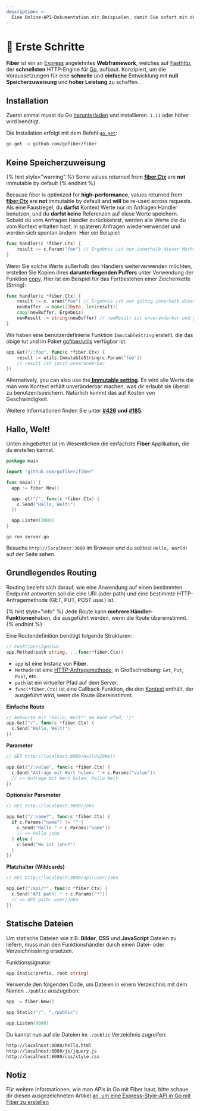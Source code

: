 ```yaml
---
description: >-
  Eine Online-API-Dokumentation mit Beispielen, damit Sie sofort mit dem Erstellen von Web-Apps mit Fiber beginnen können!
---
```


# 📖 Erste Schritte

**Fiber** ist ein an [Express](https://github.com/expressjs/express) angelehntes **Webframework**, welches auf [Fasthttp](https://github.com/valyala/fasthttp), der **schnellsten** HTTP-Engine für [Go](https://golang.org/doc/), aufbaut. Konzipiert, um die Voraussetzungen für eine **schnelle** und **einfache** Entwicklung mit **null Speicherzuweisung** und **hoher Leistung** zu schaffen.

## Installation

Zuerst einmal musst du Go [herunterladen](https://golang.org/dl/) und installieren. `1.11` oder höher wird benötigt.

Die Installation erfolgt mit dem Befehl [`go get`](https://golang.org/cmd/go/#hdr-Add_dependencies_to_current_module_and_install_them):

```bash
go get -u github.com/gofiber/fiber
```

## Keine Speicherzuweisung

{% hint style="warning" %}
Some values returned from [**fiber.Ctx**](api/ctx.md) are **not** immutable by default
{% endhint %}

Because fiber is optimized for **high-performance**, values returned from [**fiber.Ctx**](api/ctx.md) are **not** immutable by default and **will** be re-used across requests. Als eine Faustregel, du **darfst** Kontext Werte nur im Anfragen Handler benutzen, und du **darfst keine** Referenzen auf diese Werte speichern. Sobald du vom Anfragen Handler zurückkehrst, werden alle Werte die du vom Kontext erhalten hast, in späteren Anfragen wiederverwendet und werden sich spontan ändern. Hier ein Beispiel:

```go
func handler(c *fiber.Ctx) {
    result := c.Param("foo") // Ergebnis ist nur innerhalb dieser Methode gültig
}
```

Wenn Sie solche Werte außerhalb des Handlers weiterverwenden möchten, erstellen Sie Kopien ihres **darunterliegenden Puffers** unter Verwendung der Funktion [copy](https://golang.org/pkg/builtin/#copy). Hier ist ein Beispiel für das Fortbestehen einer Zeichenkette (String):

```go
func handler(c *fiber.Ctx) {
    result := c. aram("foo") // Ergebnis ist nur gültig innerhalb dieser Methode
    newBuffer := make([]byte, len(result))
    copy(newBuffer, Ergebnis)
    newResult := string(newBuffer) // newResult ist unveränderbar und gültig für immer
}
```

Wir haben eine benutzerdefinierte Funktion `ImmutableString` erstellt, die das obige tut und im Paket [gofiber/utils](https://github.com/gofiber/utils) verfügbar ist.

```go
app.Get("/:foo", func(c *fiber.Ctx) {
    result := utils.ImmutableString(c.Param("foo")) 
    // result ist jetzt unveränderbar
})
```

Alternatively, you can also use the[ **Immutable setting**](api/app.md#settings). Es wird alle Werte die man vom Kontext erhält unveränderbar machen, was dir erlaubt sie überall zu benutzen/speichern. Natürlich kommt das auf Kosten von Geschwindigkeit.

Weitere Informationen finden Sie unter [**\#426**](https://github.com/gofiber/fiber/issues/426) **und** [**\#185**](https://github.com/gofiber/fiber/issues/185).

## Hallo, Welt!

Unten eingebettet ist im Wesentlichen die einfachste **Fiber** Applikation, die du erstellen kannst.

```go
package main

import "github.com/gofiber/fiber"

func main() {
  app := fiber.New()

  app. et("/", func(c *fiber.Ctx) {
    c.Send("Hallo, Welt!")
  })

  app.Listen(3000)
}
```

```text
go run server.go
```

Besuche `http://localhost:3000` im Browser und du solltest `Hello, World!` auf der Seite sehen.

## Grundlegendes Routing

Routing bezieht sich darauf, wie eine Anwendung auf einen bestimmten Endpunkt antworten soll die eine URI \(oder path\) und eine bestimmte HTTP-Anfragemethode \(GET, PUT, POST usw.) ist.

{% hint style="info" %}
Jede Route kann **mehrere Händler-Funktionen**haben, die ausgeführt werden, wenn die Route übereinstimmt.
{% endhint %}

Eine Routendefinition benötigt folgende Strukturen:

```go
// Funktionssignatur
app.Method(path string, ...func(*fiber.Ctx))
```

* `app` ist eine Instanz von **Fiber**.
* `Methode` ist eine [HTTP-Anfragemethode](https://fiber.wiki/application#methods), in Großschreibung: `Get`, `Put`, `Post`, etc.
* `path` ist ein virtueller Pfad auf dem Server.
* `func(*fiber.Ctx)` ist eine Callback-Funktion, die den [Kontext](https://fiber.wiki/context) enthält, der ausgeführt wird, wenn die Route übereinstimmt.

**Einfache Route**

```go
// Antworte mit "Hallo, Welt!" am Root-Pfad, "/"
app.Get("/", func(c *fiber.Ctx) {
  c.Send("Hallo, Welt!")
})
```

**Parameter**

```go
// GET http://localhost:8080/Hallo%20Welt

app.Get("/:value", func(c *fiber.Ctx) {
  c.Send("Anfrage mit Wert holen: " + c.Params("value"))
  // => Anfrage mit Wert holen: Hallo Welt
})
```

**Optionaler Parameter**

```go
// GET http://localhost:3000/john

app.Get("/:name?", func(c *fiber.Ctx) {
  if c.Params("name") != "" {
    c.Send("Hallo " + c.Params("name"))
    // => Hallo john
  } else {
    c.Send("Wo ist john?")
  }
})
```

**Platzhalter (Wildcards)**

```go
// GET http://localhost:3000/api/user/john

app.Get("/api/*", func(c *fiber.Ctx) {
  c.Send("API path: " + c.Params("*"))
  // => API path: user/john
})
```

## Statische Dateien

Um statische Dateien wie z.B. **Bilder**, **CSS** und **JavaScript** Dateien zu liefern, muss man den Funktionshändler durch einen Datei- oder Verzeichnisstring ersetzen.

Funktionssignatur:

```go
app.Static(prefix, root string)
```

Verwende den folgenden Code, um Dateien in einem Verzeichnis mit dem Namen `./public` auszugeben:

```go
app := fiber.New()

app.Static("/", "./public") 

app.Listen(8080)
```

Du kannst nun auf die Dateien im `./public` Verzeichnis zugreifen:

```bash
http://localhost:8080/hello.html
http://localhost:8080/js/jquery.js
http://localhost:8080/css/style.css
```

## Notiz

Für weitere Informationen, wie man APIs in Go mit Fiber baut, bitte schaue dir diesen ausgezeichneten Artikel [an, um eine Express-Style-API in Go mit Fiber zu erstellen](https://blog.logrocket.com/express-style-api-go-fiber/)

